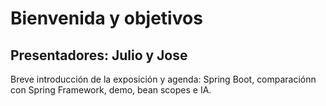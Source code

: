 # Bienvenida y objetivos

## Presentadores: Julio y Jose

Breve introducción de la exposición y agenda: Spring Boot, comparaciónn con Spring Framework, demo, bean scopes e IA.
